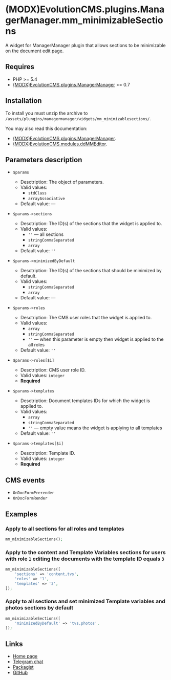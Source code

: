 # (MODX)EvolutionCMS.plugins.ManagerManager.mm_minimizableSections

A widget for ManagerManager plugin that allows sections to be minimizable on the document edit page.


## Requires

* PHP >= 5.4
* [(MODX)EvolutionCMS.plugins.ManagerManager](https://code.divandesign.ru/modx/managermanager) >= 0.7


## Installation

To install you must unzip the archive to `/assets/plungins/managermanager/widgets/mm_minimizablesections/`.


You may also read this documentation:
* [(MODX)EvolutionCMS.plugins.ManagerManager](https://code.divandesign.ru/modx/managermanager).
* [(MODX)EvolutionCMS.modules.ddMMEditor](https://code.divandesign.ru/modx/ddmmeditor).


## Parameters description

* `$params`
	* Desctription: The object of parameters.
	* Valid values:
		* `stdClass`
		* `arrayAssociative`
	* Default value: —
	
* `$params->sections`
	* Desctription: The ID(s) of the sections that the widget is applied to.
	* Valid values:
		* `''` — all sections
		* `stringCommaSeparated`
		* `array`
	* Default value: `''`
	
* `$params->minimizedByDefault`
	* Desctription: The ID(s) of the sections that should be minimized by default.
	* Valid values:
		* `stringCommaSeparated`
		* `array`
	* Default value: —
	
* `$params->roles`
	* Desctription: The CMS user roles that the widget is applied to.
	* Valid values:
		* `array`
		* `stringCommaSeparated`
		* `''` — when this parameter is empty then widget is applied to the all roles
	* Default value: `''`
	
* `$params->roles[$i]`
	* Desctription: CMS user role ID.
	* Valid values: `integer`
	* **Required**
	
* `$params->templates`
	* Desctription: Document templates IDs for which the widget is applied to.
	* Valid values:
		* `array`
		* `stringCommaSeparated`
		* `''` — empty value means the widget is applying to all templates
	* Default value: `''`
	
* `$params->templates[$i]`
	* Desctription: Template ID.
	* Valid values: `integer`
	* **Required**


## CMS events

* `OnDocFormPrerender`
* `OnDocFormRender`


## Examples


### Apply to all sections for all roles and templates

```php
mm_minimizableSections();
```


### Apply to the content and Template Variables sections for users with role `1` editing the documents with the template ID equals `3`

```php
mm_minimizableSections([
	'sections' => 'content,tvs',
	'roles' => '1',
	'templates' => '3',
]);
```

### Apply to all sections and set minimized Template variables and photos sections by default

```php
mm_minimizableSections([
	'minimizedByDefault' => 'tvs,photos',
]);
```


## Links

* [Home page](https://code.divandesign.ru/modx/mm_minimizablesections)
* [Telegram chat](https://t.me/dd_code)
* [Packagist](https://packagist.org/packages/dd/evolutioncms-plugins-managermanager-mm_minimizablesections)
* [GitHub](https://github.com/DivanDesign/EvolutionCMS.plugins.ManagerManager.mm_minimizableSections)


<link rel="stylesheet" type="text/css" href="https://raw.githack.com/DivanDesign/CSS.ddMarkdown/master/style.min.css" />